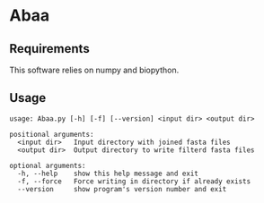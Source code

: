 # Abaa

## Requirements

This software relies on numpy and biopython.

## Usage

```
usage: Abaa.py [-h] [-f] [--version] <input dir> <output dir>

positional arguments:
  <input dir>   Input directory with joined fasta files
  <output dir>  Output directory to write filterd fasta files

optional arguments:
  -h, --help    show this help message and exit
  -f, --force   Force writing in directory if already exists
  --version     show program's version number and exit
```
